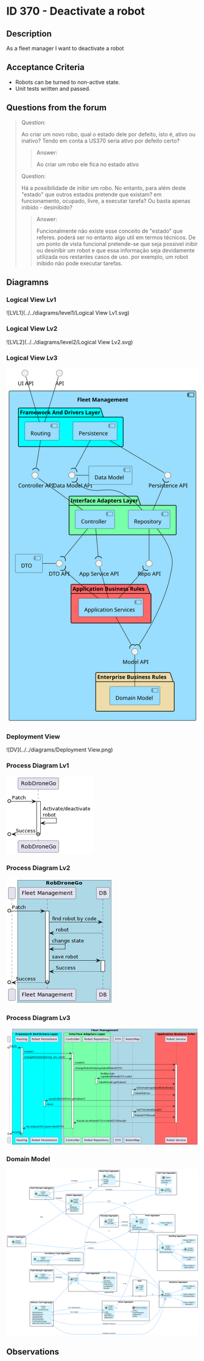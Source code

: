 # ID 370 - Deactivate a robot

## Description
As a fleet manager I want to deactivate a robot

## Acceptance Criteria
* Robots can be turned to non-active state.
* Unit tests written and passed.

## Questions from the forum

> Question:
> 
>Ao criar um novo robo, qual o estado dele por defeito, isto é, ativo ou inativo?
Tendo em conta a US370 seria ativo por defeito certo?
>
> > Answer:
> >
> >Ao criar um robo ele fica no estado ativo
> 
> Question:
> 
> Há a possibilidade de inibir um robo. No entanto, para além deste "estado" que outros 
> estados pretende que existam? em funcionamento, ocupado, livre, a executar tarefa? Ou 
> basta apenas inibido - desinibido?
> 
> > Answer:
> >
> > Funcionalmente não existe esse conceito de "estado" que referes. poderá ser no entanto 
> >algo util em termos técnicos. De um ponto de vista funcional pretende-se que seja possivel 
> >inibir ou desinibir um robot e que essa informação seja devidamente utilizada nos restantes 
> >casos de uso. por exemplo, um robot inibido não pode executar tarefas.
> 
## Diagramns

### Logical View Lv1

![LVL1](../../diagrams/level1/Logical View Lv1.svg)

### Logical View Lv2

![LVL2](../../diagrams/level2/Logical View Lv2.svg)

### Logical View Lv3

![LVL3](../../diagrams/level3/Logical%20View%20lv3%20(Fleet%20Management).svg)
### Deployment View

![DV](../../diagrams/Deployment View.png)

### Process Diagram Lv1

![PVL1](PV_lv1.png)

### Process Diagram Lv2

![PVL2](PV_lv2.png)

### Process Diagram Lv3

![PVL3](PV_lv3.png)

### Domain Model

![DV](../../diagrams/DM.png)


## Observations